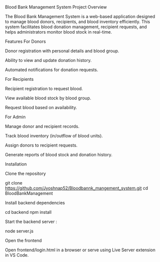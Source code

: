 Blood Bank Management System
Project Overview

The Blood Bank Management System is a web-based application designed to manage blood donors, recipients, and blood inventory efficiently. This system facilitates blood donation management, recipient requests, and helps administrators monitor blood stock in real-time.

Features
For Donors

Donor registration with personal details and blood group.

Ability to view and update donation history.

Automated notifications for donation requests.

For Recipients

Recipient registration to request blood.

View available blood stock by blood group.

Request blood based on availability.

For Admin

Manage donor and recipient records.

Track blood inventory (in/outflow of blood units).

Assign donors to recipient requests.

Generate reports of blood stock and donation history.





Installation

Clone the repository

git clone https://github.com/Jyoshnap52/Bloodbannk_mangement_system.git
cd BloodBankManagement


Install backend dependencies

cd backend
npm install


Start the backend server : 

node server.js


Open the frontend

Open frontend/login.html in a browser or serve using Live Server extension in VS Code.
